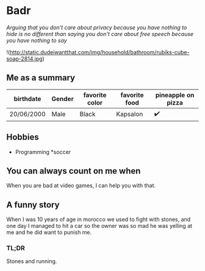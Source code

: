 # Badr

*Arguing that you don't care about privacy because you have nothing to hide is no different than saying you don't care about free speech because you have nothing to say*

!(http://static.dudeiwantthat.com/img/household/bathroom/rubiks-cube-soap-2814.jpg)

## Me as a summary

| birthdate | Gender | favorite color | favorite food | pineapple on pizza|
| --------- | -------| ---------------| --------------| ------------------|
| 20/06/2000|  Male  |     Black      |    Kapsalon   | :heavy_check_mark:|

## Hobbies

* Programming
	*soccer

## You can always count on me when

When you are bad at video games, I can help you with that.

## A funny story


When I was 10 years of age in morocco we used to fight with stones,
and one day I managed to hit a car so the owner was so mad he was yelling at me and he did want to punish me.

### TL;DR   
	
Stones and running.



